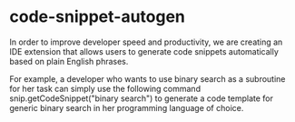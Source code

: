 # code-snippet-autogen

In order to improve developer speed and productivity, we are creating an IDE extension that allows users to generate code snippets automatically based on plain English phrases.

For example, a developer who wants to use binary search as a subroutine for her task can simply use the following command snip.getCodeSnippet("binary search") to generate a code template for generic binary search in her programming language of choice.
